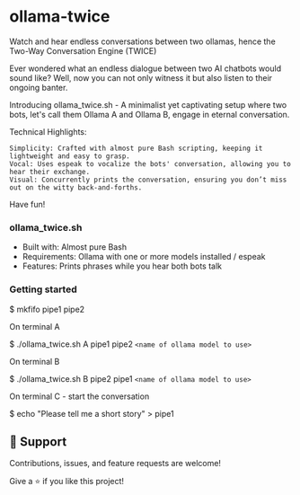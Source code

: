 # ollama-twice
Watch and hear endless conversations between two ollamas, hence the Two-Way Conversation Engine (TWICE)

Ever wondered what an endless dialogue between two AI chatbots would sound like? Well, now you can not only witness it but also listen to their ongoing banter.

Introducing ollama_twice.sh - A minimalist yet captivating setup where two bots, let's call them Ollama A and Ollama B, engage in eternal conversation.

Technical Highlights:

    Simplicity: Crafted with almost pure Bash scripting, keeping it lightweight and easy to grasp.
    Vocal: Uses espeak to vocalize the bots' conversation, allowing you to hear their exchange.
    Visual: Concurrently prints the conversation, ensuring you don’t miss out on the witty back-and-forths.

Have fun!

### ollama_twice.sh

- Built with:   Almost pure Bash
- Requirements: Ollama with one or more models installed / espeak
- Features:     Prints phrases while you hear both bots talk

### Getting started

$ mkfifo pipe1 pipe2

On terminal A

$ ./ollama_twice.sh A pipe1 pipe2 `<name of ollama model to use>`

On terminal B

$ ./ollama_twice.sh B pipe2 pipe1 `<name of ollama model to use>`

On terminal C - start the conversation

$ echo "Please tell me a short story" > pipe1

## 🤝 Support

Contributions, issues, and feature requests are welcome!

Give a ⭐️ if you like this project!
